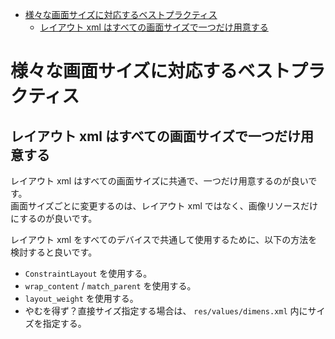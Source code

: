 <!-- TOC START min:1 max:3 link:true asterisk:false update:true -->
- [様々な画面サイズに対応するベストプラクティス](#様々な画面サイズに対応するベストプラクティス)
  - [レイアウト xml はすべての画面サイズで一つだけ用意する](#レイアウト-xml-はすべての画面サイズで一つだけ用意する)
<!-- TOC END -->


# 様々な画面サイズに対応するベストプラクティス

## レイアウト xml はすべての画面サイズで一つだけ用意する

レイアウト xml はすべての画面サイズに共通で、一つだけ用意するのが良いです。  
画面サイズごとに変更するのは、レイアウト xml ではなく、画像リソースだけにするのが良いです。

レイアウト xml をすべてのデバイスで共通して使用するために、以下の方法を検討すると良いです。

- `ConstraintLayout` を使用する。
- `wrap_content` / `match_parent` を使用する。
- `layout_weight` を使用する。
- やむを得ず？直接サイズ指定する場合は、 `res/values/dimens.xml` 内にサイズを指定する。
